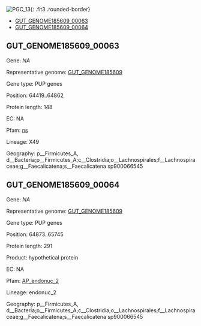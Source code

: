 ![PGC_13](../static/images/Clusters_figure/PGC_13.jpg){: .fit3 .rounded-border}

<ul id="myTab" class="nav nav-tabs">
  <li class="active">
        <a href="#tab1" data-toggle="tab">GUT_GENOME185609_00063</a>
  </li>
<li><a href="#tab2" data-toggle="tab">GUT_GENOME185609_00064</a></li>
</ul>

<div id="myTabContent" class="tab-content">
  <div class="tab-pane fade in active" id="tab1">

<h2 id="GUT_GENOME185609_00063">GUT_GENOME185609_00063</h2>
<p>Gene: <em>NA</em>
<p>Representative genome: <a href="North America">GUT_GENOME185609</a></p>
<p>Gene type: PUP genes</p>
<p>Position: 64419..64862</p>
<p>Protein length: 148</p>
<p>EC: NA</p>
<p>Pfam: <a href="http://pfam.xfam.org/family/ns">ns</a></p>

<p>Lineage: X49</p>
<p>Geography: p__Firmicutes_A, d__Bacteria;p__Firmicutes_A;c__Clostridia;o__Lachnospirales;f__Lachnospiraceae;g__Faecalicatena;s__Faecalicatena sp900066545</p>
  </div>

  <div class="tab-pane fade" id="tab2">

<h2 id="GUT_GENOME185609_00064">GUT_GENOME185609_00064</h2>
<p>Gene: <em>NA</em></p>
<p>Representative genome: <a href="North America">GUT_GENOME185609</a></p>
<p>Gene type: PUP genes</p>
<p>Position: 64873..65745</p>
<p>Protein length: 291</p>
<p>Product: hypothetical protein</p>
<p>EC: NA</p>
<p>Pfam: <a href="http://pfam.xfam.org/family/AP_endonuc_2">AP_endonuc_2</a></p>

<p>Lineage: endonuc_2</p>
<p>Geography: p__Firmicutes_A, d__Bacteria;p__Firmicutes_A;c__Clostridia;o__Lachnospirales;f__Lachnospiraceae;g__Faecalicatena;s__Faecalicatena sp900066545</p>

  </div>
</div>
